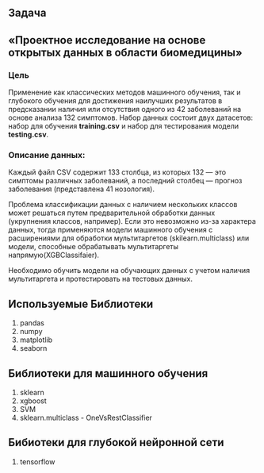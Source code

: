 ## Задача 
## «Проектное исследование на основе открытых данных в области биомедицины»
### Цель
Применение как классических методов машинного обучения, так и глубокого обучения для достижения наилучших результатов в предсказании наличия или отсутствия одного из 42 заболеваний на основе анализа 132 симптомов. Набор данных состоит двух датасетов: набор для обучения **training.csv** и набор для тестирования модели **testing.csv**.
### Описание данных:
Каждый файл CSV содержит 133 столбца, из которых 132 — это симптомы различных заболеваний, а последний столбец — прогноз заболевания (представлена 41 нозология). 

Проблема классификации данных с наличием нескольких классов может решаться путем предварительной обработки данных (укрупнения классов, например). Если это невозможно из-за характера данных, тогда применяются модели машинного обучения с расширениями для обработки мультитаргетов (skilearn.multiclass) или модели, способные обрабатывать мультитаргеты напрямую(XGBClassifaier).

Необходимо обучить модели на обучающих данных с учетом наличия мультитаргета и протестировать на тестовых данных.
## Используемые Библиотеки
1) pandas
2) numpy
3) matplotlib
4) seaborn
## Библиотеки для машинного обучения
1) sklearn
2) xgboost
3) SVM
4) sklearn.multiclass - OneVsRestClassifier
## Бибиотеки для глубокой нейронной сети
1) tensorflow 
